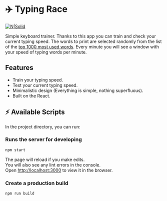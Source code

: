 # :airplane: Typing Race

[![N|Solid](https://i.ibb.co/PxTMPJ9/btn.png)](https://cheatsnake.github.io/TypingRace)

Simple keyboard trainer. Thanks to this app you can train and check your current typing speed. The words to print are selected randomly from the list of the [top 1000 most used words](https://gist.github.com/deekayen/4148741). Every minute you will see a window with your speed of typing words per minute.

## Features

- Train your typing speed.
- Test your current typing speed.
- Minimalistic design (Everything is simple, nothing superfluous).
- Built on the React.


## :zap: Available Scripts

In the project directory, you can run:

### Runs the server for developing
```sh
npm start
```
The page will reload if you make edits.\
You will also see any lint errors in the console.\
Open [http://localhost:3000](http://localhost:3000) to view it in the browser.

### Create a production build
```sh
npm run build
```
